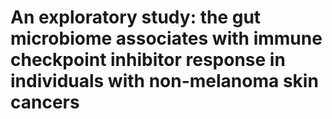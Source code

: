 # An exploratory study: the gut microbiome associates with immune checkpoint inhibitor response in individuals with non-melanoma skin cancers


